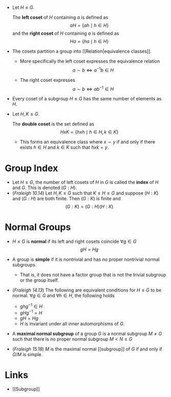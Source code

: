 * Let $H\le G$. 
  
  The **left coset** of $H$ containing $a$ is defined as 
  $$
  aH=\{ah \mid h\in H\}
  $$
  and the **right coset** of $H$ containing $a$ is defined as 
  $$
  Ha=\{ha\mid h\in H\}
  $$
  
* The cosets partition a group into [[Relation|equivalence classes]].
	* More specifically the left coset expresses the equivalence relation 
	  $$
	  a\sim b\iff a^{-1}b\in H
	  $$
	  
	* The right coset expresses 
	  $$
	  a\sim b\iff ab^{-1}\in H
	  $$
	  
* Every coset of a subgroup $H\le G$ has the same number of elements as $H$.
* Let $H,K\le G$. 
  
  The **double coset** is the set defined as 
  $$
  HxK=\{hxh\mid h\in H, k\in K\}
  $$
  
	* This forms an equivalence class where $x\sim y$ if and only if there exists $h\in H$ and $k\in K$ such that $hxk=y$.

# Group Index
* Let $H\le G$, the number of left cosets of $H$ in $G$ is called the **index** of $H$ and $G$. This is denoted $(G:H)$. 
* (*Fraleigh 10.14*) Let $H,K\le G$ such that $K\le H\le G$ and suppose $(H:K)$ and $(G:H)$ are both finite. Then $(G:K)$ is finite and 
  $$
  (G:K)=(G:H)(H:K)
  $$
# Normal Groups
*  $H\le G$ is **normal** if its left and right cosets coincide $\forall g\in G$ 
  $$
  gH=Hg
  $$
* A group is **simple** if it is nontrivial and has no proper nontrivial normal subgroups. 
	* That is, it does not have a factor group that is not the trivial subgroup or the group itself.

* (*Fraleigh 14.13*) The following are equivalent conditions for $H\le G$ to be normal. $\forall g \in G$ and $\forall h\in H$, the following holds
	* $ghg^{-1}\in H$
	* $gHg^{-1}=H$
	* $gH=Hg$ 
	* $H$ is invariant under all inner automorphisms of $G$.
* A **maximal normal subgroup** of a group $G$ is a normal subgroup $M\ne G$ such that there is no proper normal subgroup $M< N\le G$
* (*Fraleigh 15.18*) $M$ is the maximal normal [[subgroup]] of $G$ if and only if $G/M$ is simple.

# Links
* [[Subgroup]]